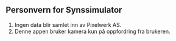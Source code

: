 ## Personvern for Synssimulator

1. Ingen data blir samlet inn av Pixelwerk AS. 
2. Denne appen bruker kamera kun på oppfordring fra brukeren.

